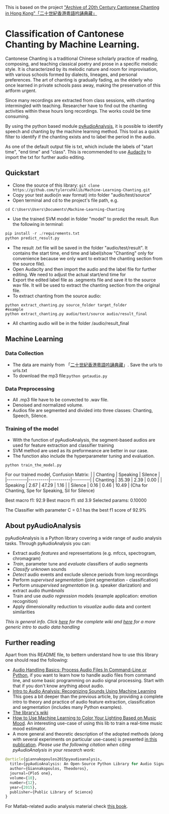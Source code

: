 This is based on the project ["Archive of 20th Century Cantonese Chanting in Hong Kong"「二十世紀香港粵語吟誦典藏」](https://dsprojects.lib.cuhk.edu.hk/en/projects/20th-cantonese-poetry-chanting/home/)

# Classification of Cantonese Chanting by Machine Learning.
Cantonese Chanting is a traditional Chinese scholarly practice of reading, composing, and teaching classical poetry and prose in a specific melodic style. It is characterized by its melodic nature and room for improvisation, with various schools formed by dialects, lineages, and personal preferences. The art of chanting is gradually fading, as the elderly who once learned in private schools pass away, making the preservation of this artform urgent.

Since many recordings are extracted from class sessions, with chanting intermingled with teaching. Researcher have to find out the chanting activities within these hours long recordings. The works could be time consuming. 

By using the python based module [pyAudioAnalysis](https://github.com/tyiannak/pyAudioAnalysis.git), it is possible to identify speech and chanting by the machine learning method. This tool as a quick filter to identify if the chanting exists and to label the period in the audio.

As one of the default output file is txt, which include the labels of "start time", "end time" and "class". This is recommended to use [Audacity](https://www.audacityteam.org/) to import the txt for further audio editing.

## Quickstart
 * Clone the source of this library: `git clone https://github.com/tylercuhklib/Machine-Learning-Chanting.git`
 * Copy your test audio(in wav format) into folder "audio/test/source"
 * Open terminal and cd to the project's file path, e.g.
 ```
 cd C:\Users\Users\Documents\Machine-Learning-Chanting
 ```
 * Use the trained SVM model in folder "model" to predict the result. Run the following in terminal:
 ```python
 pip install -r ./requirements.txt 
 python predict_result.py
 ```
 * The result .txt file will be saved in the folder "audio/test/result". It contains the start time, end time and label(show "Chanting" only for convenience because we only want to extract the chanting section from the source file). 
 * Open Audacity and then import the audio and the label file for further editing. We need to adjust the actual start/end time for 
 * Export the edited label file as .segments file and save it to the source wav file. It will be used to extract the chanting section from the original file.
 * To extract chanting from the source audio:

 ```
 python extract_chanting.py source_folder target_folder
 #example
 python extract_chanting.py audio/test/source audio/result_final
 ```
 * All chanting audio will be in the folder /audio/result_final

## Machine Learning
### Data Collection
 * The data are mainly from 「[二十世紀香港粵語吟誦典藏](https://dsprojects.lib.cuhk.edu.hk/en/projects/20th-cantonese-poetry-chanting/home/)」. Save the urls to urls.txt
 * To download the mp3 file:`python getaudio.py`

### Data Preprocessing
 * All .mp3 file have to be convected to .wav file. 
 * Denoised and normalized volume.
 * Audios file are segmented and divided into three classes: Chanting, Speech, Silence.

### Training of the model
 * With the function of pyAudioAnalysis, the segment-based audios are used for feature extraction
   and classifier training
 * SVM method are used as its preformeance are better in our case.
 * The function also include the hyperparameter tuning and evaluation.
 ```
 python train_the_model.py
 ```
For our trained model, 
Confusion Matrix:
|          | Chanting | Speaking | Silence |
|----------|----------|----------|---------|
| Chanting | 35.39    | 2.39     | 0.00    |
| Speaking | 2.67     | 47.29    | 1.16    |
| Silence  | 0.16     | 0.46     | 10.49   |
(Cha for Chanting, Spe for Speaking, Sil for Silence)

Best macro f1: 92.9
Best macro f1: std 3.9
Selected params: 0.10000

The Classifier with parameter C = 0.1 has the best f1 score of 92.9%

## About pyAudioAnalysis
pyAudioAnalysis is a Python library covering a wide range of audio analysis tasks. Through pyAudioAnalysis you can:
 * Extract audio *features* and representations (e.g. mfccs, spectrogram, chromagram)
 * *Train*, parameter tune and *evaluate* classifiers of audio segments
 * *Classify* unknown sounds
 * *Detect* audio events and exclude silence periods from long recordings
 * Perform *supervised segmentation* (joint segmentation - classification)
 * Perform *unsupervised segmentation* (e.g. speaker diarization) and extract audio *thumbnails*
 * Train and use *audio regression* models (example application: emotion recognition)
 * Apply dimensionality reduction to *visualize* audio data and content similarities

*This is general info. Click [here](https://github.com/tyiannak/pyAudioAnalysis/wiki) for the complete wiki and [here](https://hackernoon.com/audio-handling-basics-how-to-process-audio-files-using-python-cli-jo283u3y) for a more generic intro to audio data handling*

## Further reading

Apart from this README file, to bettern understand how to use this library one should read the following:
  * [Audio Handling Basics: Process Audio Files In Command-Line or Python](https://hackernoon.com/audio-handling-basics-how-to-process-audio-files-using-python-cli-jo283u3y), if you want to learn how to handle audio files from command line, and some basic programming on audio signal processing. Start with that if you don't know anything about audio. 
  * [Intro to Audio Analysis: Recognizing Sounds Using Machine Learning](https://hackernoon.com/intro-to-audio-analysis-recognizing-sounds-using-machine-learning-qy2r3ufl) This goes a bit deeper than the previous article, by providing a complete intro to theory and practice of audio feature extraction, classification and segmentation (includes many Python examples).
 * [The library's wiki](https://github.com/tyiannak/pyAudioAnalysis/wiki)
 * [How to Use Machine Learning to Color Your Lighting Based on Music Mood](https://hackernoon.com/how-to-use-machine-learning-to-color-your-lighting-based-on-music-mood-bi163u8l). An interesting use-case of using this lib to train a real-time music mood estimator.
  * A more general and theoretic description of the adopted methods (along with several experiments on particular use-cases) is presented [in this publication](http://journals.plos.org/plosone/article?id=10.1371/journal.pone.0144610). *Please use the following citation when citing pyAudioAnalysis in your research work*:
```python
@article{giannakopoulos2015pyaudioanalysis,
  title={pyAudioAnalysis: An Open-Source Python Library for Audio Signal Analysis},
  author={Giannakopoulos, Theodoros},
  journal={PloS one},
  volume={10},
  number={12},
  year={2015},
  publisher={Public Library of Science}
}
```

For Matlab-related audio analysis material check  [this book](http://www.amazon.com/Introduction-Audio-Analysis-MATLAB%C2%AE-Approach/dp/0080993885).


